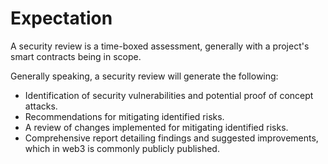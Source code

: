 # Expectation

A security review is a time-boxed assessment, generally with a project's smart contracts being in scope.

Generally speaking, a security review will generate the following:
- Identification of security vulnerabilities and potential proof of concept attacks.
- Recommendations for mitigating identified risks.
- A review of changes implemented for mitigating identified risks.
- Comprehensive report detailing findings and suggested improvements, which in web3 is commonly publicly published.
